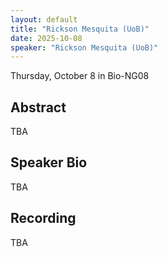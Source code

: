 ```yaml
---
layout: default
title: "Rickson Mesquita (UoB)"
date: 2025-10-08
speaker: "Rickson Mesquita (UoB)"
---
```


Thursday, October 8 
in Bio-NG08

## Abstract
TBA

## Speaker Bio
TBA

## Recording
TBA
